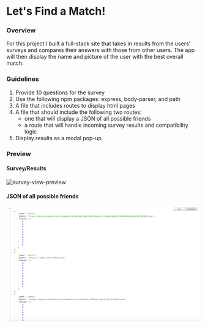 # Let's Find a Match!

### Overview

For this project I built a full-stack site that takes in results from the users' surveys and compares their answers with those from other users. The app will then display the name and picture of the user with the best overall match.

### Guidelines
1. Provide 10 questions for the survey
2. Use the following npm packages: express, body-parser, and path
3. A file that includes routes to display html pages
4. A file that should include the following two routes:
   * one that will display a JSON of all possible friends
   * a route that will handle incoming survey results and compatibility logic
5. Display results as a modal pop-up
  
### Preview 
  #### Survey/Results
  ![survey-view-preview](https://media.giphy.com/media/eYXWdG91zHHqg/giphy.gif)

  #### JSON of all possible friends 
  ![json-view-preview](app/public/assets/images/json.png)
